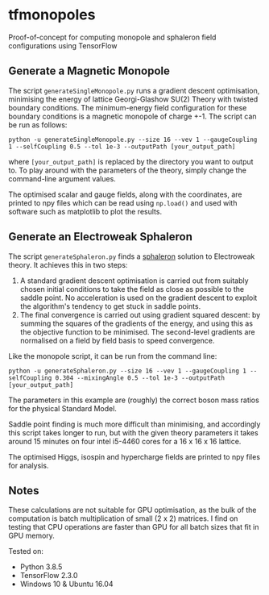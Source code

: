 # tfmonopoles
Proof-of-concept for computing monopole and sphaleron field configurations using TensorFlow

## Generate a Magnetic Monopole
The script ```generateSingleMonopole.py``` runs a gradient descent optimisation, minimising the energy of lattice Georgi-Glashow SU(2) Theory with twisted boundary conditions. The minimum-energy field configuration for these boundary conditions is a magnetic monopole of charge +-1. The script can be run as follows:

```python -u generateSingleMonopole.py --size 16 --vev 1 --gaugeCoupling 1 --selfCoupling 0.5 --tol 1e-3 --outputPath [your_output_path]```

where ```[your_output_path]``` is replaced by the directory you want to output to. To play around with the parameters of the theory, simply change the command-line argument values.

The optimised scalar and gauge fields, along with the coordinates, are printed to npy files which can be read using ```np.load()``` and used with software such as matplotlib to plot the results.

## Generate an Electroweak Sphaleron
The script ```generateSphaleron.py``` finds a [sphaleron](https://en.wikipedia.org/wiki/Sphaleron) solution to Electroweak theory. It achieves this in two steps:

1. A standard gradient descent optimisation is carried out from suitably chosen initial conditions to take the field as close as possible to the saddle point. No acceleration is used on the gradient descent to exploit the algorithm's tendency to get stuck in saddle points.
2. The final convergence is carried out using gradient squared descent: by summing the squares of the gradients of the energy, and using this as the objective function to be minimised. The second-level gradients are normalised on a field by field basis to speed convergence.

Like the monopole script, it can be run from the command line:

```python -u generateSphaleron.py --size 16 --vev 1 --gaugeCoupling 1 --selfCoupling 0.304 --mixingAngle 0.5 --tol 1e-3 --outputPath [your_output_path]```

The parameters in this example are (roughly) the correct boson mass ratios for the physical Standard Model.

Saddle point finding is much more difficult than minimising, and accordingly this script takes longer to run, but with the given theory parameters it takes around 15 minutes on four intel i5-4460 cores for a 16 x 16 x 16 lattice.

The optimised Higgs, isospin and hypercharge fields are printed to npy files for analysis.

## Notes
These calculations are not suitable for GPU optimisation, as the bulk of the computation is batch multiplication of small (2 x 2) matrices. I find on testing that CPU operations are faster than GPU for all batch sizes that fit in GPU memory.

Tested on:
- Python 3.8.5
- TensorFlow 2.3.0
- Windows 10 & Ubuntu 16.04
